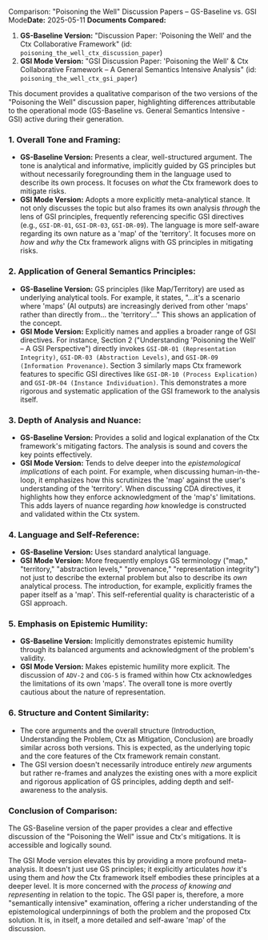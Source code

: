 Comparison: "Poisoning the Well" Discussion Papers – GS-Baseline vs. GSI Mode**Date:** 2025-05-11
**Documents Compared:**
1.  **GS-Baseline Version:** "Discussion Paper: 'Poisoning the Well' and the Ctx Collaborative Framework" (id: `poisoning_the_well_ctx_discussion_paper`)
2.  **GSI Mode Version:** "GSI Discussion Paper: 'Poisoning the Well' & Ctx Collaborative Framework – A General Semantics Intensive Analysis" (id: `poisoning_the_well_ctx_gsi_paper`)

This document provides a qualitative comparison of the two versions of the "Poisoning the Well" discussion paper, highlighting differences attributable to the operational mode (GS-Baseline vs. General Semantics Intensive - GSI) active during their generation.

### 1. Overall Tone and Framing:

* **GS-Baseline Version:** Presents a clear, well-structured argument. The tone is analytical and informative, implicitly guided by GS principles but without necessarily foregrounding them in the language used to describe its own process. It focuses on *what* the Ctx framework does to mitigate risks.
* **GSI Mode Version:** Adopts a more explicitly meta-analytical stance. It not only discusses the topic but also frames its own analysis *through* the lens of GSI principles, frequently referencing specific GSI directives (e.g., `GSI-DR-01`, `GSI-DR-03`, `GSI-DR-09`). The language is more self-aware regarding its own nature as a 'map' of the 'territory'. It focuses more on *how* and *why* the Ctx framework aligns with GS principles in mitigating risks.

### 2. Application of General Semantics Principles:

* **GS-Baseline Version:** GS principles (like Map/Territory) are used as underlying analytical tools. For example, it states, "...it's a scenario where 'maps' (AI outputs) are increasingly derived from other 'maps' rather than directly from... the 'territory'..." This shows an application of the concept.
* **GSI Mode Version:** Explicitly names and applies a broader range of GSI directives. For instance, Section 2 ("Understanding 'Poisoning the Well' – A GSI Perspective") directly invokes `GSI-DR-01 (Representation Integrity)`, `GSI-DR-03 (Abstraction Levels)`, and `GSI-DR-09 (Information Provenance)`. Section 3 similarly maps Ctx framework features to specific GSI directives like `GSI-DR-10 (Process Explication)` and `GSI-DR-04 (Instance Individuation)`. This demonstrates a more rigorous and systematic application of the GSI framework to the analysis itself.

### 3. Depth of Analysis and Nuance:

* **GS-Baseline Version:** Provides a solid and logical explanation of the Ctx framework's mitigating factors. The analysis is sound and covers the key points effectively.
* **GSI Mode Version:** Tends to delve deeper into the *epistemological implications* of each point. For example, when discussing human-in-the-loop, it emphasizes how this scrutinizes the 'map' against the user's understanding of the 'territory'. When discussing CDA directives, it highlights how they enforce acknowledgment of the 'map's' limitations. This adds layers of nuance regarding *how* knowledge is constructed and validated within the Ctx system.

### 4. Language and Self-Reference:

* **GS-Baseline Version:** Uses standard analytical language.
* **GSI Mode Version:** More frequently employs GS terminology ("map," "territory," "abstraction levels," "provenance," "representation integrity") not just to describe the external problem but also to describe its *own* analytical process. The introduction, for example, explicitly frames the paper itself as a 'map'. This self-referential quality is characteristic of a GSI approach.

### 5. Emphasis on Epistemic Humility:

* **GS-Baseline Version:** Implicitly demonstrates epistemic humility through its balanced arguments and acknowledgment of the problem's validity.
* **GSI Mode Version:** Makes epistemic humility more explicit. The discussion of `ADV-2` and `COG-5` is framed within how Ctx acknowledges the limitations of its own 'maps'. The overall tone is more overtly cautious about the nature of representation.

### 6. Structure and Content Similarity:

* The core arguments and the overall structure (Introduction, Understanding the Problem, Ctx as Mitigation, Conclusion) are broadly similar across both versions. This is expected, as the underlying topic and the core features of the Ctx framework remain constant.
* The GSI version doesn't necessarily introduce entirely *new* arguments but rather re-frames and analyzes the existing ones with a more explicit and rigorous application of GS principles, adding depth and self-awareness to the analysis.

### Conclusion of Comparison:

The GS-Baseline version of the paper provides a clear and effective discussion of the "Poisoning the Well" issue and Ctx's mitigations. It is accessible and logically sound.

The GSI Mode version elevates this by providing a more profound meta-analysis. It doesn't just use GS principles; it explicitly articulates *how* it's using them and *how* the Ctx framework itself embodies these principles at a deeper level. It is more concerned with the *process of knowing and representing* in relation to the topic. The GSI paper is, therefore, a more "semantically intensive" examination, offering a richer understanding of the epistemological underpinnings of both the problem and the proposed Ctx solution. It is, in itself, a more detailed and self-aware 'map' of the discussion.
